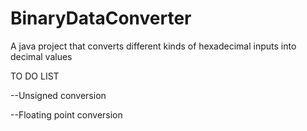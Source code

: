 # BinaryDataConverter
A java project that converts different kinds of hexadecimal inputs into decimal values

TO DO LIST

--Unsigned conversion

--Floating point conversion
